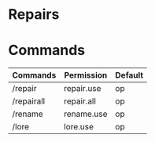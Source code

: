 # Repairs

# Commands

| Commands | Permission | Default |
|-|-|-|
|/repair|repair.use|op|
|/repairall|repair.all|op|
|/rename|rename.use|op|
|/lore|lore.use|op|
